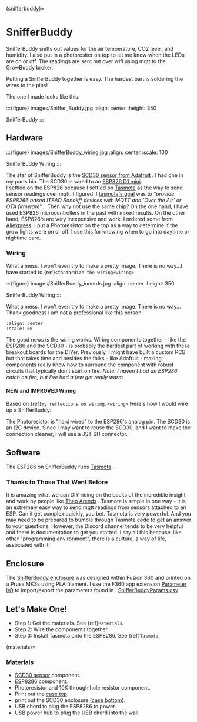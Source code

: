 (snifferbuddy)=

# SnifferBuddy

SnifferBuddy sniffs out values for the air temperature, CO2 level, and humidity. I also put in a photoresiter on top to let me know when
the LEDs are on or off.  The readings are sent out over wifi using mqtt to the GrowBuddy broker.

Putting a SnifferBuddy together is easy. The hardest part is soldering the wires to the pins!

The one I made looks like this:

:::{figure} images/Sniffer_Buddy.jpg
:align: center
:height: 350

SnifferBuddy
:::

## Hardware

:::{figure} images/SnifferBuddy_wiring.jpg
:align: center
:scale: 100

SnifferBuddy Wiring
:::

The star of SnifferBuddy is the [SCD30 sensor from Adafruit](https://www.adafruit.com/product/4867) .  I had one in my parts bin.  The SCD30 is wired to  an
[ESP826 D1 mini](https://i2.wp.com/randomnerdtutorials.com/wp-content/uploads/2019/05/ESP8266-WeMos-D1-Mini-pinout-gpio-pin.png?quality=100&strip=all&ssl=1).  
I settled on the ESP826 because I settled on [Tasmota](https://tasmota.github.io/docs/)  as the way to send sensor readings over mqtt.
I figured if [tasmota's goal](https://tasmota.github.io/docs/About/) was to *"provide ESP8266 based ITEAD Sonokff devices with MQTT and 'Over the Air' or OTA firmware"...*
Then why not use the same chip?  On the one hand, I have used ESP826 microcontrollers in the past with mixed results.  On the other hand, ESP826's are very
inexpensive and work.  I ordered some from [Aliexpress](https://www.aliexpress.us/item/2251832645039000.html).  I put a Photoresistor on the top as a way to determine
if the grow lights were on or off.  I use this for knowing when to go into daytime or nightime care.

### Wiring

What a mess.  I won't even try to make a pretty image.  There is no way...I have started to  {ref}`standardize the wiring<wiring>`

:::{figure} images/SnifferBuddy_innerds.jpg
:align: center
:height: 350

SnifferBuddy Wiring
:::

What a mess.  I won't even try to make a pretty image.  There is no way... Thank goodness I am not a professional like this person.

```{image} images/wiring_pole.jpg
:align: center
:scale: 60
```

The good news is the wiring works.  Wiring components together - like the ESP286 and the SCD30 - is probably the hardest part of working with these breakout boards for the DIYer.  Previously, I might have built a custom PCB but that takes time and besides the folks - like Adafruit - making components really know how to surround the component with robust circuits that typically don't start on fire. *Note: I haven't had an ESP286 catch on fire, but I've had a few get really warm*

#### NEW and IMPROVED Wiring

Based on {ref}`my reflections on wiring,<wiring>` Here's how I would wire up a SnifferBuddy:

The Photoresistor is "hard wired" to the ESP286's analog pin.  The SCD30 is an I2C device.  Since I may want to reuse the SCD30, and I want to make the connection cleaner, I will use a JST SH connector.

## Software

The ESP286 on SnifferBuddy runs [Tasmota](https://tasmota.github.io/docs/) .

### Thanks to Those That Went Before

It is amazing what we can DIY riding on the backs of the incredible insight and work by people like [Theo Arends](https://github.com/arendst) .  Tasmota is simple in one way - it is an extremely easy way to send mqtt readings from sensors attached to an ESP.  Can it get complex quickly, you bet.  Tasmota is very powerful.  And you may need to be prepared to bumble through Tasmota code to get an answer to your questions.  However, the Discord channel tends to be very helpful and there is documentation to get you started.  I say all this because, like other "programming environment", there is a culture, a way of life, associated with it.

## Enclosure

The [SnifferBuddy enclosure](https://github.com/solarslurpi/GrowBuddy/tree/main/enclosures/SnifferBuddy) was designed within Fusion 360 and printed on a Prusa MK3s using PLA filament.  I use the F360  app extension [Parameter I/O](https://apps.autodesk.com/FUSION/en/Detail/Index?id=1801418194626000805&appLang=en&os=Win64) to import/export the parameters found in . [SnifferBuddyParams.csv](https://github.com/solarslurpi/GrowBuddy/blob/c100124acaab285eadb284a5e7015e569ed76d3c/enclosures/SnifferBuddy/SnifferBuddyParams.csv)

## Let's Make One!

- Step 1: Get the materials. See {ref}`Materials`.
- Step 2: Wire the components together.
- Step 3: Install Tasmota onto the ESP8286.  See {ref}`Tasmota`.


(materials)=

### Materials

- [SCD30 sensor](https://www.adafruit.com/product/4867) component.
- [ESP8286](https://www.aliexpress.us/item/2251832645039000.html) component.
- Photoresistor and 10K through hole resistor component.
- Print out the [case top](https://github.com/solarslurpi/GrowBuddy/blob/main/enclosures/SnifferBuddy/base%20and%20lid%20v14.f3d).
- print out the SCD30 enclosure [(case bottom)](https://github.com/solarslurpi/GrowBuddy/blob/main/enclosures/SnifferBuddy/scd30%20enclosure%20v1.f3d).
- USB chord to plug the ESP8286 to power.
- USB power hub to plug the USB chord into the wall.
